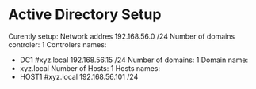 # Active Directory Setup
Curently setup:
Network addres 192.168.56.0 /24
Number of domains controler: 1
Controlers names:
  - DC1 #xyz.local 192.168.56.15 /24
Number of domains: 1
Domain name:
  - xyz.local
Number of Hosts: 1
Hosts names:
  - HOST1 #xyz.local 192.168.56.101 /24
